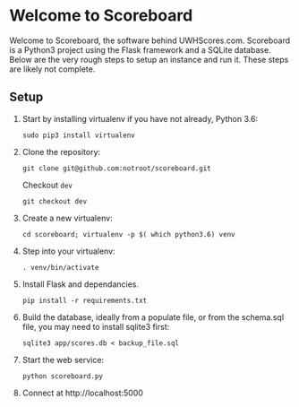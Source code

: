 # Welcome to Scoreboard
Welcome to Scoreboard, the software behind UWHScores.com. Scoreboard is a Python3 project
using the Flask framework and a SQLite database. Below are the very rough steps to
setup an instance and run it. These steps are likely not complete.

## Setup
1. Start by installing virtualenv if you have not already, Python 3.6:

    `sudo pip3 install virtualenv`

2. Clone the repository:

    `git clone git@github.com:notroot/scoreboard.git`

    Checkout `dev`

    `git checkout dev`

3. Create a new virtualenv:

    `cd scoreboard; virtualenv -p $( which python3.6) venv`

4. Step into your virtualenv:

    `. venv/bin/activate`

5. Install Flask and dependancies.

    `pip install -r requirements.txt`

6. Build the database, ideally from a populate file, or from the schema.sql file, you may need to install sqlite3 first:

    `sqlite3 app/scores.db < backup_file.sql`

7. Start the web service:

    `python scoreboard.py`

8. Connect at http://localhost:5000

